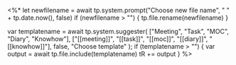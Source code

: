 <%*
  let newfilename = await tp.system.prompt("Choose new file name", " " + tp.date.now(), false)
  if (newfilename > "") {
    tp.file.rename(newfilename)
  }
  
  var templatename = await tp.system.suggester(
    ["Meeting", "Task", "MOC", "Diary", "Knowhow"],
    ["[[meeting]]", "[[task]]", "[[moc]]", "[[diary]]", "[[knowhow]]"],
    false,
    "Choose template"
  );
  if (templatename > "") {
    var output = await tp.file.include(templatename)
    tR += output
  }
%>
